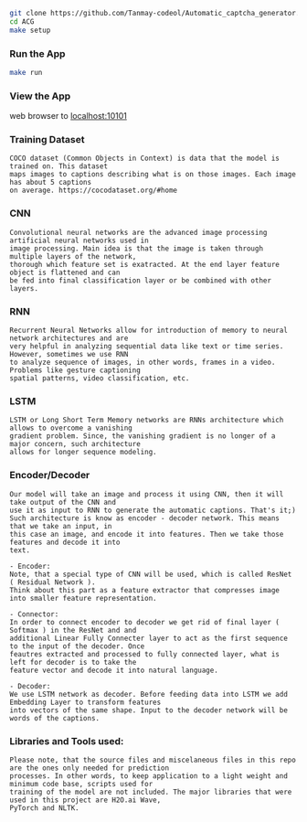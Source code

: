 ```bash
git clone https://github.com/Tanmay-codeol/Automatic_captcha_generator.git
cd ACG
make setup
```

### Run the App

```bash
make run
```

###  View the App

web browser to [localhost:10101](http://localhost:10101)


### Training Dataset

    COCO dataset (Common Objects in Context) is data that the model is trained on. This dataset
    maps images to captions describing what is on those images. Each image has about 5 captions
    on average. https://cocodataset.org/#home

### CNN

    Convolutional neural networks are the advanced image processing artificial neural networks used in 
    image processing. Main idea is that the image is taken through multiple layers of the network,
    thorough which feature set is exatracted. At the end layer feature object is flattened and can 
    be fed into final classification layer or be combined with other layers.

### RNN

    Recurrent Neural Networks allow for introduction of memory to neural network architectures and are 
    very helpful in analyzing sequential data like text or time series. However, sometimes we use RNN
    to analyze sequence of images, in other words, frames in a video. Problems like gesture captioning
    spatial patterns, video classification, etc.

### LSTM

    LSTM or Long Short Term Memory networks are RNNs architecture which allows to overcome a vanishing
    gradient problem. Since, the vanishing gradient is no longer of a major concern, such architecture
    allows for longer sequence modeling.

### Encoder/Decoder

    Our model will take an image and process it using CNN, then it will take output of the CNN and 
    use it as input to RNN to generate the automatic captions. That's it;)
    Such architecture is know as encoder - decoder network. This means that we take an input, in 
    this case an image, and encode it into features. Then we take those features and decode it into 
    text. 

    - Encoder:
    Note, that a special type of CNN will be used, which is called ResNet ( Residual Network ).
    Think about this part as a feature extractor that compresses image into smaller feature representation.

    - Connector:
    In order to connect encoder to decoder we get rid of final layer ( Softmax ) in the ResNet and and
    additional Linear Fully Connecter layer to act as the first sequence to the input of the decoder. Once
    feautres extracted and processed to fully connected layer, what is left for decoder is to take the 
    feature vector and decode it into natural language.

    - Decoder:
    We use LSTM network as decoder. Before feeding data into LSTM we add Embedding Layer to transform features
    into vectors of the same shape. Input to the decoder network will be words of the captions.


### Libraries and Tools used:
    
    Please note, that the source files and miscelaneous files in this repo are the ones only needed for prediction
    processes. In other words, to keep application to a light weight and minimum code base, scripts used for 
    training of the model are not included. The major libraries that were used in this project are H2O.ai Wave, 
    PyTorch and NLTK.


